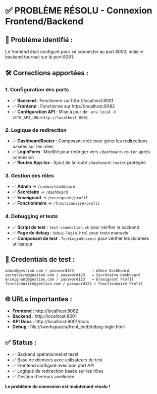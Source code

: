# ✅ PROBLÈME RÉSOLU - Connexion Frontend/Backend

## 🔧 Problème identifié :
Le frontend était configuré pour se connecter au port 8000, mais le backend tournait sur le port 8001.

## 🛠️ Corrections apportées :

### 1. Configuration des ports
- ✅ **Backend** : Fonctionne sur http://localhost:8001
- ✅ **Frontend** : Fonctionne sur http://localhost:8082  
- ✅ **Configuration API** : Mise à jour de `.env.local` → `VITE_API_URL=http://localhost:8001`

### 2. Logique de redirection
- ✅ **DashboardRouter** : Composant créé pour gérer les redirections basées sur les rôles
- ✅ **LoginForm** : Modifié pour rediriger vers `/dashboard-router` après connexion
- ✅ **Routes App.tsx** : Ajout de la route `/dashboard-router` protégée

### 3. Gestion des rôles
- ✅ **Admin** → `/cadmin/dashboard`
- ✅ **Secrétaire** → `/dashboard` 
- ✅ **Enseignant** → `/enseignant/profil`
- ✅ **Fonctionnaire** → `/fonctionnaire/profil`

### 4. Debugging et tests
- ✅ **Script de test** : `test-connection.sh` pour vérifier le backend
- ✅ **Page de debug** : `debug-login.html` pour tests manuels
- ✅ **Composant de test** : `TestLoginSuccess` pour vérifier les données utilisateur

## 🎯 Credentials de test :
```
admin@gestion.com / password123        → Admin Dashboard
secretaire@gestion.com / password123   → Secrétaire Dashboard  
enseignant@gestion.com / password123   → Enseignant Profil
fonctionnaire@gestion.com / password123 → Fonctionnaire Profil
```

## 🌐 URLs importantes :
- **Frontend** : http://localhost:8082
- **Backend** : http://localhost:8001  
- **API Docs** : http://localhost:8001/docs
- **Debug** : file:///workspaces/front_end/debug-login.html

## ✅ Status :
- ✅ Backend opérationnel et testé
- ✅ Base de données avec utilisateurs de test
- ✅ Frontend configuré avec bon port API
- ✅ Logique de redirection basée sur les rôles
- ✅ Gestion d'erreurs améliorée

**Le problème de connexion est maintenant résolu !**

